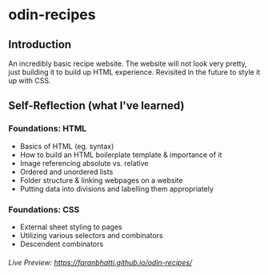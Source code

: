 # odin-recipes

## Introduction
An incredibly basic recipe website. The website will not look very pretty, just building it to build up HTML experience. Revisited in the future to style it up with CSS.

## Self-Reflection (what I've learned)

### Foundations: HTML
- Basics of HTML (eg. syntax)
- How to build an HTML boilerplate template & importance of it
- Image referencing absolute vs. relative
- Ordered and unordered lists
- Folder structure & linking webpages on a website
- Putting data into divisions and labelling them appropriately

### Foundations: CSS
- External sheet styling to pages
- Utilizing various selectors and combinators
- Descendent combinators

###### Live Preview: https://faranbhatti.github.io/odin-recipes/
